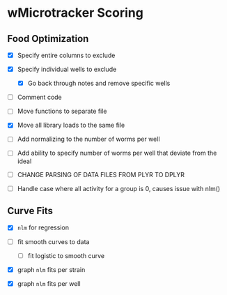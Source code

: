 wMicrotracker Scoring
=====================

## Food Optimization

- [X] Specify entire columns to exclude 
- [X] Specify individual wells to exclude
	- [X] Go back through notes and remove specific wells
- [ ] Comment code
- [ ] Move functions to separate file
- [X] Move all library loads to the same file
- [ ] Add normalizing to the number of worms per well
- [ ] Add ability to specify number of worms per well that deviate from the ideal
- [ ] CHANGE PARSING OF DATA FILES FROM PLYR TO DPLYR
- [ ] Handle case where all activity for a group is 0, causes issue with nlm()



## Curve Fits

- [X] `nlm` for regression
- [ ] fit smooth curves to data
	- [ ] fit logistic to smooth curve
- [X] graph `nlm` fits per strain
- [X] graph `nlm` fits per well
	